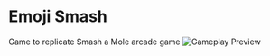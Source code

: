 # Emoji Smash
Game to replicate Smash a Mole arcade game
![Gameplay Preview](https://media4.giphy.com/media/v1.Y2lkPTc5MGI3NjExaTNlZjMzOHc1YW5naDI4ems0ejQ3ZHM0am1tZGJkaXE3d2wxOGp2dSZlcD12MV9pbnRlcm5hbF9naWZfYnlfaWQmY3Q9Zw/om1XDqwC9PVuT4EX5e/giphy.gif)